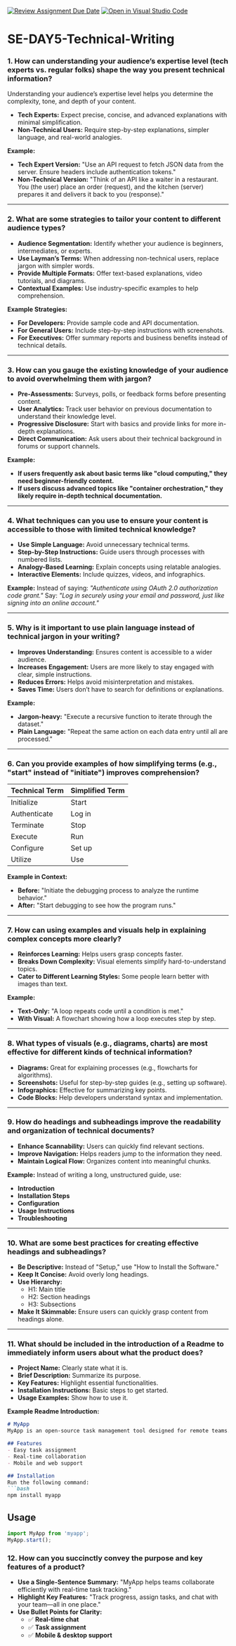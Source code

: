 [![Review Assignment Due Date](https://classroom.github.com/assets/deadline-readme-button-22041afd0340ce965d47ae6ef1cefeee28c7c493a6346c4f15d667ab976d596c.svg)](https://classroom.github.com/a/zsAR-pyY)
[![Open in Visual Studio Code](https://classroom.github.com/assets/open-in-vscode-2e0aaae1b6195c2367325f4f02e2d04e9abb55f0b24a779b69b11b9e10269abc.svg)](https://classroom.github.com/online_ide?assignment_repo_id=18463071&assignment_repo_type=AssignmentRepo)
# SE-DAY5-Technical-Writing
### 1. How can understanding your audience’s expertise level (tech experts vs. regular folks) shape the way you present technical information?
Understanding your audience’s expertise level helps you determine the complexity, tone, and depth of your content. 
- **Tech Experts:** Expect precise, concise, and advanced explanations with minimal simplification.
- **Non-Technical Users:** Require step-by-step explanations, simpler language, and real-world analogies.

**Example:**
- **Tech Expert Version:** "Use an API request to fetch JSON data from the server. Ensure headers include authentication tokens."
- **Non-Technical Version:** "Think of an API like a waiter in a restaurant. You (the user) place an order (request), and the kitchen (server) prepares it and delivers it back to you (response)."

---

### 2. What are some strategies to tailor your content to different audience types?
- **Audience Segmentation:** Identify whether your audience is beginners, intermediates, or experts.
- **Use Layman’s Terms:** When addressing non-technical users, replace jargon with simpler words.
- **Provide Multiple Formats:** Offer text-based explanations, video tutorials, and diagrams.
- **Contextual Examples:** Use industry-specific examples to help comprehension.

**Example Strategies:**
- **For Developers:** Provide sample code and API documentation.
- **For General Users:** Include step-by-step instructions with screenshots.
- **For Executives:** Offer summary reports and business benefits instead of technical details.

---

### 3. How can you gauge the existing knowledge of your audience to avoid overwhelming them with jargon?
- **Pre-Assessments:** Surveys, polls, or feedback forms before presenting content.
- **User Analytics:** Track user behavior on previous documentation to understand their knowledge level.
- **Progressive Disclosure:** Start with basics and provide links for more in-depth explanations.
- **Direct Communication:** Ask users about their technical background in forums or support channels.

**Example:**
- **If users frequently ask about basic terms like "cloud computing," they need beginner-friendly content.**
- **If users discuss advanced topics like "container orchestration," they likely require in-depth technical documentation.**

---

### 4. What techniques can you use to ensure your content is accessible to those with limited technical knowledge?
- **Use Simple Language:** Avoid unnecessary technical terms.
- **Step-by-Step Instructions:** Guide users through processes with numbered lists.
- **Analogy-Based Learning:** Explain concepts using relatable analogies.
- **Interactive Elements:** Include quizzes, videos, and infographics.

**Example:**
Instead of saying: *"Authenticate using OAuth 2.0 authorization code grant."* 
Say: *"Log in securely using your email and password, just like signing into an online account."*

---

### 5. Why is it important to use plain language instead of technical jargon in your writing?
- **Improves Understanding:** Ensures content is accessible to a wider audience.
- **Increases Engagement:** Users are more likely to stay engaged with clear, simple instructions.
- **Reduces Errors:** Helps avoid misinterpretation and mistakes.
- **Saves Time:** Users don’t have to search for definitions or explanations.

**Example:**
- **Jargon-heavy:** "Execute a recursive function to iterate through the dataset."
- **Plain Language:** "Repeat the same action on each data entry until all are processed."

---

### 6. Can you provide examples of how simplifying terms (e.g., "start" instead of "initiate") improves comprehension?
| Technical Term | Simplified Term |
|---------------|----------------|
| Initialize | Start |
| Authenticate | Log in |
| Terminate | Stop |
| Execute | Run |
| Configure | Set up |
| Utilize | Use |

**Example in Context:**
- **Before:** "Initiate the debugging process to analyze the runtime behavior."
- **After:** "Start debugging to see how the program runs."

---

### 7. How can using examples and visuals help in explaining complex concepts more clearly?
- **Reinforces Learning:** Helps users grasp concepts faster.
- **Breaks Down Complexity:** Visual elements simplify hard-to-understand topics.
- **Cater to Different Learning Styles:** Some people learn better with images than text.

**Example:**
- **Text-Only:** "A loop repeats code until a condition is met."
- **With Visual:** A flowchart showing how a loop executes step by step.

---

### 8. What types of visuals (e.g., diagrams, charts) are most effective for different kinds of technical information?
- **Diagrams:** Great for explaining processes (e.g., flowcharts for algorithms).
- **Screenshots:** Useful for step-by-step guides (e.g., setting up software).
- **Infographics:** Effective for summarizing key points.
- **Code Blocks:** Help developers understand syntax and implementation.

---

### 9. How do headings and subheadings improve the readability and organization of technical documents?
- **Enhance Scannability:** Users can quickly find relevant sections.
- **Improve Navigation:** Helps readers jump to the information they need.
- **Maintain Logical Flow:** Organizes content into meaningful chunks.

**Example:**
Instead of writing a long, unstructured guide, use:
- **Introduction**
- **Installation Steps**
- **Configuration**
- **Usage Instructions**
- **Troubleshooting**

---

### 10. What are some best practices for creating effective headings and subheadings?
- **Be Descriptive:** Instead of "Setup," use "How to Install the Software."
- **Keep It Concise:** Avoid overly long headings.
- **Use Hierarchy:**
  - H1: Main title
  - H2: Section headings
  - H3: Subsections
- **Make It Skimmable:** Ensure users can quickly grasp content from headings alone.

---

### 11. What should be included in the introduction of a Readme to immediately inform users about what the product does?
- **Project Name:** Clearly state what it is.
- **Brief Description:** Summarize its purpose.
- **Key Features:** Highlight essential functionalities.
- **Installation Instructions:** Basic steps to get started.
- **Usage Examples:** Show how to use it.

**Example Readme Introduction:**
```markdown
# MyApp
MyApp is an open-source task management tool designed for remote teams.

## Features
- Easy task assignment
- Real-time collaboration
- Mobile and web support

## Installation
Run the following command:
```bash
npm install myapp
```

## Usage
```js
import MyApp from 'myapp';
MyApp.start();
```


### 12. How can you succinctly convey the purpose and key features of a product?
- **Use a Single-Sentence Summary:** "MyApp helps teams collaborate efficiently with real-time task tracking."
- **Highlight Key Features:** "Track progress, assign tasks, and chat with your team—all in one place."
- **Use Bullet Points for Clarity:**
  - ✅ **Real-time chat**
  - ✅ **Task assignment**
  - ✅ **Mobile & desktop support**

